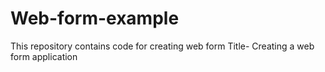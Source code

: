# Web-form-example
This repository contains code for creating web form
Title- Creating a web form application
